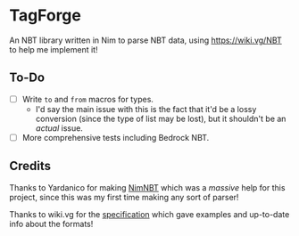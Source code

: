 # TagForge
An NBT library written in Nim to parse NBT data, using https://wiki.vg/NBT to help me implement it!

## To-Do
- [ ] Write `to` and `from` macros for types.
  - I'd say the main issue with this is the fact that it'd be a lossy conversion (since the type of list may be lost), but it shouldn't be an *actual* issue.
- [ ] More comprehensive tests including Bedrock NBT.

## Credits
Thanks to Yardanico for making [NimNBT](https://github.com/Yardanico/nimnbt) which was a *massive* help for this project, since this was my first time making any sort of parser!

Thanks to wiki.vg for the [specification](https://wiki.vg/NBT#Specification) which gave examples and up-to-date info about the formats!